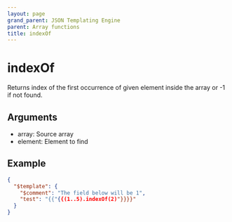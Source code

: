 ```yaml
---
layout: page
grand_parent: JSON Templating Engine
parent: Array functions
title: indexOf
---
```


# indexOf

Returns index of the first occurrence of given element inside the array or -1 if not found.

## Arguments

 - array: Source array
 - element: Element to find

## Example

```json
{
  "$template": {
    "$comment": "The field below will be 1",
    "test": "{{"{{(1..5).indexOf(2)"}}}}"
  }
}
```

